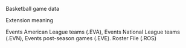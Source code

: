 Basketball game data

Extension  meaning

Events American League teams (.EVA),
Events National League teams (.EVN), 
Events post-season games (.EVE).
Roster File  (.ROS)
